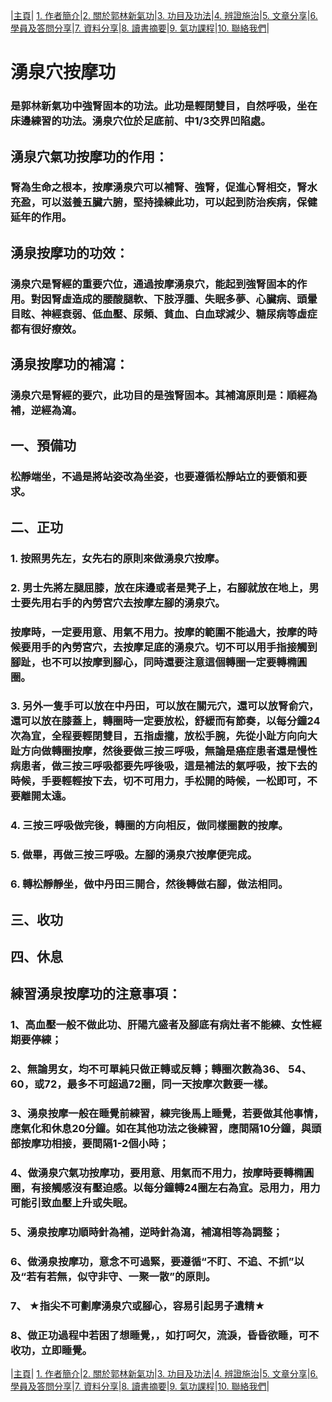 |[主頁](/README.md)| [1. 作者簡介](/a10.md)|[2. 關於郭林新氣功](/a1.md)|[3. 功目及功法](/a2.md)|[4. 辨證施治](/a3.md)|[5. 文章分享](/a5.md)|[6. 學員及答問分享](/a6.md)|[7. 資料分享](/a7.md)|[8. 讀書摘要](/a4.md)|[9. 氣功課程](/郭林新氣功課程.md)|[10. 聯絡我們](/a9.md)|

# 湧泉穴按摩功
### 是郭林新氣功中強腎固本的功法。此功是輕閉雙目，自然呼吸，坐在床邊練習的功法。湧泉穴位於足底前、中1/3交界凹陷處。

## 湧泉穴氣功按摩功的作用：
### 腎為生命之根本，按摩湧泉穴可以補腎、強腎，促進心腎相交，腎水充盈，可以滋養五臟六腑，堅持操練此功，可以起到防治疾病，保健延年的作用。

## 湧泉按摩功的功效：
### 湧泉穴是腎經的重要穴位，通過按摩湧泉穴，能起到強腎固本的作用。對因腎虛造成的腰酸腿軟、下肢浮腫、失眠多夢、心臟病、頭暈目眩、神經衰弱、低血壓、尿頻、貧血、白血球減少、糖尿病等虛症都有很好療效。

## 湧泉按摩功的補瀉：
### 湧泉穴是腎經的要穴，此功目的是強腎固本。其補瀉原則是：順經為補，逆經為瀉。

## 一、預備功
### 松靜端坐，不過是將站姿改為坐姿，也要遵循松靜站立的要領和要求。
## 二、正功
### 1. 按照男先左，女先右的原則來做湧泉穴按摩。  
### 2. 男士先將左腿屈膝，放在床邊或者是凳子上，右腳就放在地上，男士要先用右手的內勞宮穴去按摩左腳的湧泉穴。
### 按摩時，一定要用意、用氣不用力。按摩的範圍不能過大，按摩的時候要用手的內勞宮穴，去按摩足底的湧泉穴。切不可以用手指接觸到腳趾，也不可以按摩到腳心，同時還要注意這個轉圈一定要轉橢圓圈。
### 3. 另外一隻手可以放在中丹田，可以放在關元穴，還可以放腎俞穴，還可以放在膝蓋上，轉圈時一定要放松，舒緩而有節奏，以每分鐘24次為宜，全程要輕閉雙目，五指虛攏，放松手腕，先從小趾方向向大趾方向做轉圈按摩，然後要做三按三呼吸，無論是癌症患者還是慢性病患者，做三按三呼吸都要先呼後吸，這是補法的氣呼吸，按下去的時候，手要輕輕按下去，切不可用力，手松開的時候，一松即可，不要離開太遠。
### 4. 三按三呼吸做完後，轉圈的方向相反，做同樣圈數的按摩。
### 5. 做畢，再做三按三呼吸。左腳的湧泉穴按摩便完成。
### 6. 轉松靜靜坐，做中丹田三開合，然後轉做右腳，做法相同。
## 三、收功
## 四、休息

## 練習湧泉按摩功的注意事項：
### 1、高血壓一般不做此功、肝陽亢盛者及腳底有病灶者不能練、女性經期要停練；  
### 2、無論男女，均不可單純只做正轉或反轉；轉圈次數為36、 54、60，或72，最多不可超過72圈，同一天按摩次數要一樣。    
### 3、湧泉按摩一般在睡覺前練習，練完後馬上睡覺，若要做其他事情，應氣化和休息20分鐘。如在其他功法之後練習，應間隔10分鐘，與頭部按摩功相接，要間隔1-2個小時；  
### 4、做湧泉穴氣功按摩功，要用意、用氣而不用力，按摩時要轉橢圓圈，有接觸感沒有壓迫感。以每分鐘轉24圈左右為宜。忌用力，用力可能引致血壓上升或失眠。  
### 5、湧泉按摩功順時針為補，逆時針為瀉，補瀉相等為調整；  
### 6、做湧泉按摩功，意念不可過緊，要遵循“不盯、不追、不抓”以及“若有若無，似守非守、一聚一散”的原則。  
### 7、 ★指尖不可劃摩湧泉穴或腳心，容易引起男子遺精★  
### 8、做正功過程中若困了想睡覺，，如打呵欠，流淚，昏昏欲睡，可不收功，立即睡覺。  

|[主頁](/README.md)| [1. 作者簡介](/a10.md)|[2. 關於郭林新氣功](/a1.md)|[3. 功目及功法](/a2.md)|[4. 辨證施治](/a3.md)|[5. 文章分享](/a5.md)|[6. 學員及答問分享](/a6.md)|[7. 資料分享](/a7.md)|[8. 讀書摘要](/a4.md)|[9. 氣功課程](/郭林新氣功課程.md)|[10. 聯絡我們](/a9.md)|
